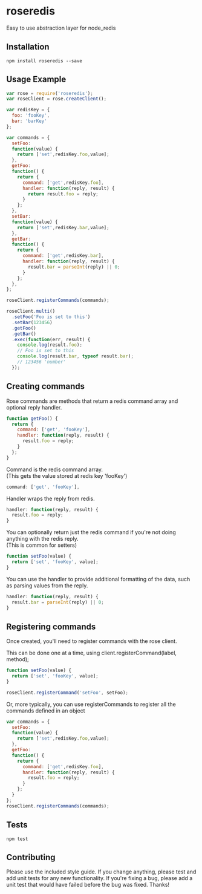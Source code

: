 roseredis
=========

Easy to use abstraction layer for node_redis

## Installation
  ```
  npm install roseredis --save
  ```

## Usage Example

  ```javascript
  var rose = require('roseredis');
  var roseClient = rose.createClient();

  var redisKey = {
    foo: 'fooKey',
    bar: 'barKey'
  };

  var commands = {
    setFoo:
    function(value) {
      return ['set',redisKey.foo,value];
    },
    getFoo:
    function() {
      return {
        command: ['get',redisKey.foo],
        handler: function(reply, result) {
          return result.foo = reply;
        }
      };
    },
    setBar:
    function(value) {
      return ['set',redisKey.bar,value];
    },
    getBar:
    function() {
      return {
        command: ['get',redisKey.bar],
        handler: function(reply, result) {
          result.bar = parseInt(reply) || 0;
        }
      };
    },
  };

  roseClient.registerCommands(commands);

  roseClient.multi()
    .setFoo('Foo is set to this')
    .setBar(123456)
    .getFoo()
    .getBar()
    .exec(function(err, result) {
      console.log(result.foo);
      // Foo is set to this
      console.log(result.bar, typeof result.bar);
      // 123456 'number'
    });

  ```
## Creating commands

Rose commands are methods that return a redis command array and optional reply handler.

```javascript
function getFoo() {
  return {
    command: ['get', 'fooKey'],
    handler: function(reply, result) {
      result.foo = reply;
    }
  };
}
```
Command is the redis command array.  
(This gets the value stored at redis key 'fooKey')
```javascript
command: ['get', 'fooKey'],
```
Handler wraps the reply from redis.
```javascript
handler: function(reply, result) {
  result.foo = reply;
}
```

You can optionally return just the redis command if you're not doing anything with the redis reply.  
(This is common for setters)
```javascript
function setFoo(value) {
  return ['set', 'fooKey', value];
}
```

You can use the handler to provide additional formatting of the data, such as parsing values from the reply.
```javascript
handler: function(reply, result) {
  result.bar = parseInt(reply) || 0;
}
```


## Registering commands
Once created, you'll need to register commands with the rose client.

This can be done one at a time, using client.registerCommand(label, method);
```javascript
function setFoo(value) {
  return ['set', 'fooKey', value];
}

roseClient.registerCommand('setFoo', setFoo);
```

Or, more typically, you can use registerCommands to register all the commands defined in an object
```javascript
var commands = {
  setFoo:
  function(value) {
    return ['set',redisKey.foo,value];
  },
  getFoo:
  function() {
    return {
      command: ['get',redisKey.foo],
      handler: function(reply, result) {
        result.foo = reply;
      }
    };
  }
};
roseClient.registerCommands(commands);
```

## Tests
  ```
  npm test
  ```

## Contributing

Please use the included style guide.  If you change anything, please test
and add unit tests for any new functionality.  If you're fixing a bug, please
add a unit test that would have failed before the bug was fixed.  Thanks!